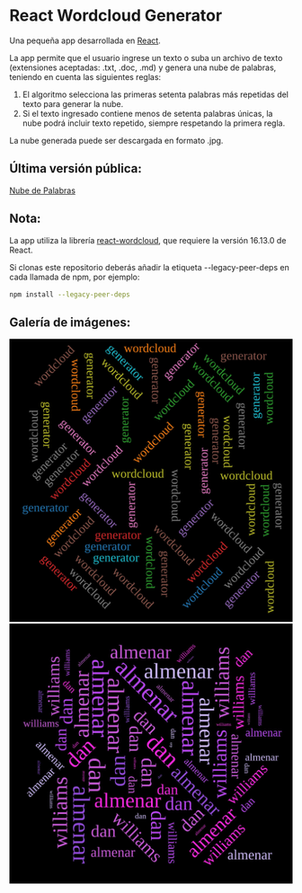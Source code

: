 # React Wordcloud Generator

Una pequeña app desarrollada en [React](https://reactjs.org/).

La app permite que el usuario ingrese un texto o suba un archivo de texto (extensiones aceptadas: .txt, .doc, .md) y genera una nube de palabras, teniendo en cuenta las siguientes reglas:
1. El algoritmo selecciona las primeras setenta palabras más repetidas del texto para generar la nube.
2. Si el texto ingresado contiene menos de setenta palabras únicas, la nube podrá incluir texto repetido, siempre respetando la primera regla.


La nube generada puede ser descargada en formato .jpg.

## Última versión pública:
[Nube de Palabras](https://get-wordcloud.netlify.app)


## Nota:
La app utiliza la librería [react-wordcloud](https://www.npmjs.com/package/react-wordcloud), que requiere la versión 16.13.0 de React.

Si clonas este repositorio deberás añadir la etiqueta --legacy-peer-deps en cada llamada de npm, por ejemplo:
```bash
npm install --legacy-peer-deps
```

## Galería de imágenes:
![Imagen con colores aleatorios](wordcloud-generator.jpg)
![Con paleta de colores aplicada](wordcloud_palette.jpg)


